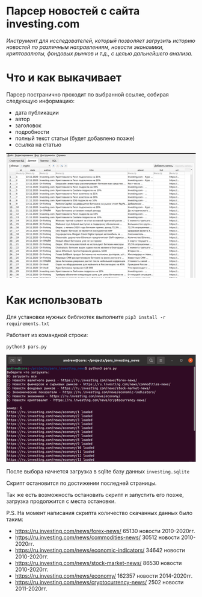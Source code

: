# Парсер новостей с сайта investing.com
*Инструмент для исследователей, который позволяет загрузить историю новостей по различным направлениям, новости экономики, криптовалюты, фондовых рынков и т.д., с целью дальнейшего анализа.*

# Что и как выкачивает

Парсер постранично проходит по выбранной ссылке, собирая следующую информацию:

- дата публикации
- автор
- заголовок
- подробности
- полный текст статьи (будет добавлено позже)
- ссылка на статью

![](img/sqlite.png)

# Как использовать

Для установки нужных библиотек выполните `pip3 install -r requirements.txt`

Работает из командной строки:

```bash
python3 pars.py
```

![](img/start.png)

После выбора начнется загрузка в sqlite базу данных `investing.sqlite`

Скрипт остановится по достижении последней страницы.

Так же есть возможность остановить скрипт и запустить его позже, загрузка продолжится с места остановки.





P.S. На момент написания скрипта количество скачанных данных было таким:

- https://ru.investing.com/news/forex-news/ 65130 новости 2010-2020гг.
- https://ru.investing.com/news/commodities-news/ 30512  новости 2010-2020гг.
- https://ru.investing.com/news/economic-indicators/ 34642  новости 2010-2020гг.
- https://ru.investing.com/news/stock-market-news/ 86530 новости 2010-2020гг.
- https://ru.investing.com/news/economy/ 162357 новости 2014-2020гг.
- https://ru.investing.com/news/cryptocurrency-news/ 2502 новости 2011-2020гг.

